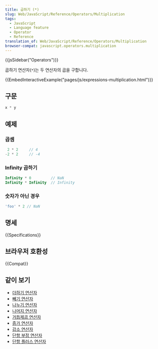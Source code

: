 ```yaml
---
title: 곱하기 (*)
slug: Web/JavaScript/Reference/Operators/Multiplication
tags:
  - JavaScript
  - Language feature
  - Operator
  - Reference
translation_of: Web/JavaScript/Reference/Operators/Multiplication
browser-compat: javascript.operators.multiplication
---
```


{{jsSidebar("Operators")}}

곱하기 연산자(`*`)는 두 연산자의 곱을 구합니다.

{{EmbedInteractiveExample("pages/js/expressions-multiplication.html")}}

## 구문

```js
x * y
```

## 예제

### 곱셈

```js
 2 * 2     // 4
-2 * 2     // -4
```

### Infinity 곱하기

```js
Infinity * 0         // NaN
Infinity * Infinity  // Infinity
```

### 숫자가 아닌 경우

```js
'foo' * 2 // NaN
```

## 명세

{{Specifications}}

## 브라우저 호환성

{{Compat}}

## 같이 보기

- [더하기 연산자](/ko/docs/Web/JavaScript/Reference/Operators/Addition)
- [빼기 연산자](/ko/docs/Web/JavaScript/Reference/Operators/Subtraction)
- [나누기 연산자](/ko/docs/Web/JavaScript/Reference/Operators/Division)
- [나머지 연산자](/ko/docs/Web/JavaScript/Reference/Operators/Remainder)
- [거듭제곱 연산자](/ko/docs/Web/JavaScript/Reference/Operators/Exponentiation)
- [증가 연산자](/ko/docs/Web/JavaScript/Reference/Operators/Increment)
- [감소 연산자](/ko/docs/Web/JavaScript/Reference/Operators/Decrement)
- [단항 부정 연산자](/ko/docs/Web/JavaScript/Reference/Operators/Unary_negation)
- [단항 플러스 연산자](/ko/docs/Web/JavaScript/Reference/Operators/Unary_plus)
